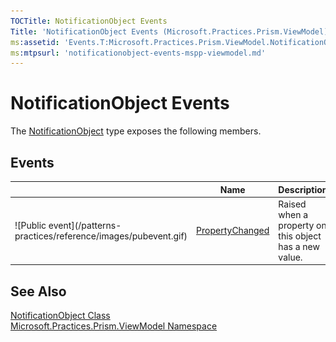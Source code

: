 ```yaml
---
TOCTitle: NotificationObject Events
Title: 'NotificationObject Events (Microsoft.Practices.Prism.ViewModel)'
ms:assetid: 'Events.T:Microsoft.Practices.Prism.ViewModel.NotificationObject'
ms:mtpsurl: 'notificationobject-events-mspp-viewmodel.md'
---
```



# NotificationObject Events

The [NotificationObject](https://msdn.microsoft.com/library/microsoft.practices.prism.viewmodel.notificationobject) type exposes the following members.

## Events


<table>

<thead>
<tr class="header">
<th> </th>
<th>Name</th>
<th>Description</th>
</tr>
</thead>
<tbody>
<tr class="odd">
<td>![Public event](/patterns-practices/reference/images/pubevent.gif)</td>
<td><a href="https://msdn.microsoft.com/library/microsoft.practices.prism.viewmodel.notificationobject.propertychanged">PropertyChanged</a></td>
<td><div class="summary">
Raised when a property on this object has a new value.
</div></td>
</tr>
</tbody>
</table>

## See Also

[NotificationObject Class](https://msdn.microsoft.com/library/microsoft.practices.prism.viewmodel.notificationobject)<br/>
[Microsoft.Practices.Prism.ViewModel Namespace](https://msdn.microsoft.com/library/microsoft.practices.prism.viewmodel)<br/>